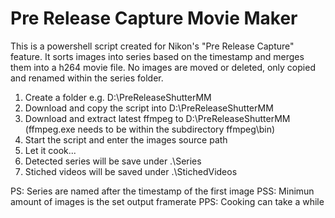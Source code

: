 # Pre Release Capture Movie Maker # 

This is a powershell script created for Nikon's "Pre Release Capture" feature.
It sorts images into series based on the timestamp and merges them into a h264 movie file.
No images are moved or deleted, only copied and renamed within the series folder.

1. Create a folder e.g. D:\PreReleaseShutterMM
2. Download and copy the script into D:\PreReleaseShutterMM
2. Download and extract latest ffmpeg to D:\PreReleaseShutterMM (ffmpeg.exe needs to be within the subdirectory ffmpeg\bin)
3. Start the script and enter the images source path
4. Let it cook...
5. Detected series will be save under .\Series
5. Stiched videos will be saved under .\StichedVideos

PS: Series are named after the timestamp of the first image
PSS: Minimun amount of images is the set output framerate
PPS: Cooking can take a while